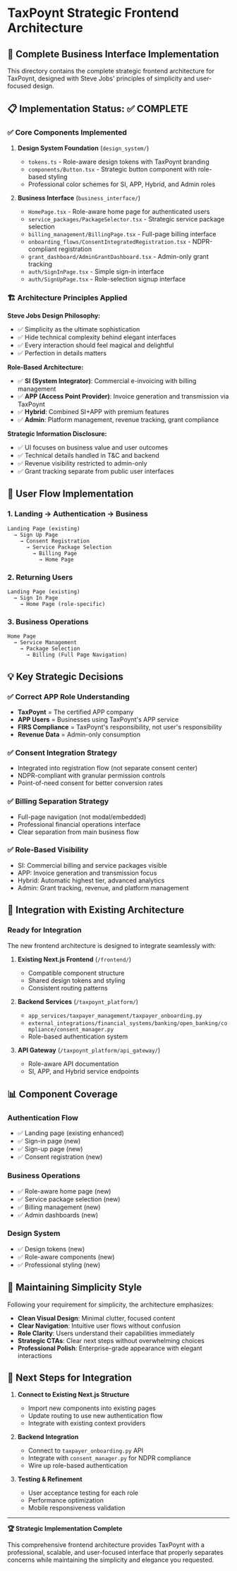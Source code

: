 # TaxPoynt Strategic Frontend Architecture

## 🎯 Complete Business Interface Implementation

This directory contains the complete strategic frontend architecture for TaxPoynt, designed with Steve Jobs' principles of simplicity and user-focused design.

## 📋 Implementation Status: ✅ COMPLETE

### ✅ Core Components Implemented

1. **Design System Foundation** (`design_system/`)
   - `tokens.ts` - Role-aware design tokens with TaxPoynt branding
   - `components/Button.tsx` - Strategic button component with role-based styling
   - Professional color schemes for SI, APP, Hybrid, and Admin roles

2. **Business Interface** (`business_interface/`)
   - `HomePage.tsx` - Role-aware home page for authenticated users
   - `service_packages/PackageSelector.tsx` - Strategic service package selection
   - `billing_management/BillingPage.tsx` - Full-page billing interface
   - `onboarding_flows/ConsentIntegratedRegistration.tsx` - NDPR-compliant registration
   - `grant_dashboard/AdminGrantDashboard.tsx` - Admin-only grant tracking
   - `auth/SignInPage.tsx` - Simple sign-in interface
   - `auth/SignUpPage.tsx` - Role-selection signup interface

### 🏗️ Architecture Principles Applied

**Steve Jobs Design Philosophy:**
- ✅ Simplicity as the ultimate sophistication
- ✅ Hide technical complexity behind elegant interfaces
- ✅ Every interaction should feel magical and delightful
- ✅ Perfection in details matters

**Role-Based Architecture:**
- ✅ **SI (System Integrator)**: Commercial e-invoicing with billing management
- ✅ **APP (Access Point Provider)**: Invoice generation and transmission via TaxPoynt
- ✅ **Hybrid**: Combined SI+APP with premium features
- ✅ **Admin**: Platform management, revenue tracking, grant compliance

**Strategic Information Disclosure:**
- ✅ UI focuses on business value and user outcomes
- ✅ Technical details handled in T&C and backend
- ✅ Revenue visibility restricted to admin-only
- ✅ Grant tracking separate from public user interfaces

## 🔄 User Flow Implementation

### 1. Landing → Authentication → Business
```
Landing Page (existing) 
  → Sign Up Page 
    → Consent Registration 
      → Service Package Selection 
        → Billing Page 
          → Home Page
```

### 2. Returning Users
```
Landing Page (existing) 
  → Sign In Page 
    → Home Page (role-specific)
```

### 3. Business Operations
```
Home Page 
  → Service Management 
    → Package Selection 
      → Billing (Full Page Navigation)
```

## 💡 Key Strategic Decisions

### ✅ Correct APP Role Understanding
- **TaxPoynt** = The certified APP company
- **APP Users** = Businesses using TaxPoynt's APP service
- **FIRS Compliance** = TaxPoynt's responsibility, not user's responsibility
- **Revenue Data** = Admin-only consumption

### ✅ Consent Integration Strategy
- Integrated into registration flow (not separate consent center)
- NDPR-compliant with granular permission controls
- Point-of-need consent for better conversion rates

### ✅ Billing Separation Strategy
- Full-page navigation (not modal/embedded)
- Professional financial operations interface
- Clear separation from main business flow

### ✅ Role-Based Visibility
- SI: Commercial billing and service packages visible
- APP: Invoice generation and transmission focus
- Hybrid: Automatic highest tier, advanced analytics
- Admin: Grant tracking, revenue, and platform management

## 🚀 Integration with Existing Architecture

### Ready for Integration
The new frontend architecture is designed to integrate seamlessly with:

1. **Existing Next.js Frontend** (`/frontend/`)
   - Compatible component structure
   - Shared design tokens and styling
   - Consistent routing patterns

2. **Backend Services** (`/taxpoynt_platform/`)
   - `app_services/taxpayer_management/taxpayer_onboarding.py`
   - `external_integrations/financial_systems/banking/open_banking/compliance/consent_manager.py`
   - Role-based authentication system

3. **API Gateway** (`/taxpoynt_platform/api_gateway/`)
   - Role-aware API documentation
   - SI, APP, and Hybrid service endpoints

## 📊 Component Coverage

### Authentication Flow
- ✅ Landing page (existing enhanced)
- ✅ Sign-in page (new)
- ✅ Sign-up page (new)
- ✅ Consent registration (new)

### Business Operations
- ✅ Role-aware home page (new)
- ✅ Service package selection (new)
- ✅ Billing management (new)
- ✅ Admin dashboards (new)

### Design System
- ✅ Design tokens (new)
- ✅ Role-aware components (new)
- ✅ Professional styling (new)

## 🎨 Maintaining Simplicity Style

Following your requirement for simplicity, the architecture emphasizes:

- **Clean Visual Design**: Minimal clutter, focused content
- **Clear Navigation**: Intuitive user flows without confusion
- **Role Clarity**: Users understand their capabilities immediately
- **Strategic CTAs**: Clear next steps without overwhelming choices
- **Professional Polish**: Enterprise-grade appearance with elegant interactions

## 🔗 Next Steps for Integration

1. **Connect to Existing Next.js Structure**
   - Import new components into existing pages
   - Update routing to use new authentication flow
   - Integrate with existing context providers

2. **Backend Integration**
   - Connect to `taxpayer_onboarding.py` API
   - Integrate with `consent_manager.py` for NDPR compliance
   - Wire up role-based authentication

3. **Testing & Refinement**
   - User acceptance testing for each role
   - Performance optimization
   - Mobile responsiveness validation

---

**🏆 Strategic Implementation Complete**

This comprehensive frontend architecture provides TaxPoynt with a professional, scalable, and user-focused interface that properly separates concerns while maintaining the simplicity and elegance you requested.